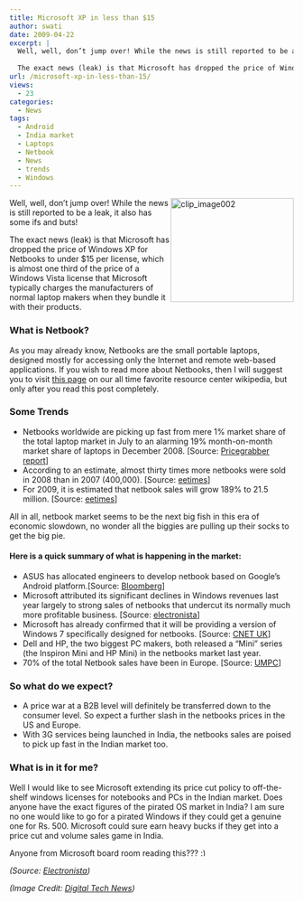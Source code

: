 ```yaml
---
title: Microsoft XP in less than $15
author: swati
date: 2009-04-22
excerpt: |
  Well, well, don’t jump over! While the news is still reported to be a leak, it also has some ifs and buts!
  
  The exact news (leak) is that Microsoft has dropped the price of Windows XP for Netbooks to under $15 per license, which is almost one third of the price of a Windows Vista license that Microsoft typically charges the manufacturers of normal laptop makers when they bundle it with their products.
url: /microsoft-xp-in-less-than-15/
views:
  - 23
categories:
  - News
tags:
  - Android
  - India market
  - Laptops
  - Netbook
  - News
  - trends
  - Windows
---
```

[<img class="wp-image-52309" style="margin-left: 0px;margin-right: 0px" src="http://cdn.devilsworkshop.org/files/2009/04/clip-image002-thumb.gif" border="0" alt="clip_image002" hspace="12" width="218" height="184" align="right" />][1]Well, well, don’t jump over! While the news is still reported to be a leak, it also has some ifs and buts!

The exact news (leak) is that Microsoft has dropped the price of Windows XP for Netbooks to under $15 per license, which is almost one third of the price of a Windows Vista license that Microsoft typically charges the manufacturers of normal laptop makers when they bundle it with their products.

### What is Netbook?

As you may already know, Netbooks are the small portable laptops, designed mostly for accessing only the Internet and remote web-based applications. If you wish to read more about Netbooks, then I will suggest you to visit <a href="http://en.wikipedia.org/wiki/Netbook" onclick="_gaq.push(['_trackEvent', 'outbound-article', 'http://en.wikipedia.org/wiki/Netbook', 'this page']);" >this page</a> on our all time favorite resource center wikipedia, but only after you read this post completely.

### Some Trends

  * Netbooks worldwide are picking up fast from mere 1% market share of the total laptop market in July to an alarming 19% month-on-month market share of laptops in December 2008. [Source: <a href="https://mr.pricegrabber.com/Netbook_Trends_and_SolidState_Technology_January_2009_CBR.pdf" onclick="_gaq.push(['_trackEvent', 'outbound-article', 'https://mr.pricegrabber.com/Netbook_Trends_and_SolidState_Technology_January_2009_CBR.pdf', 'Pricegrabber report']);" >Pricegrabber report</a>]
  * According to an estimate, almost thirty times more netbooks were sold in 2008 than in 2007 (400,000). [Source: <a href="http://www.eetimes.com/news/latest/showArticle.jhtml?articleID=212701251" onclick="_gaq.push(['_trackEvent', 'outbound-article', 'http://www.eetimes.com/news/latest/showArticle.jhtml?articleID=212701251', 'eetimes']);" >eetimes</a>]
  * For 2009, it is estimated that netbook sales will grow 189% to 21.5 million. [Source: <a href="http://www.eetimes.com/news/latest/showArticle.jhtml?articleID=212701251" onclick="_gaq.push(['_trackEvent', 'outbound-article', 'http://www.eetimes.com/news/latest/showArticle.jhtml?articleID=212701251', 'eetimes']);" >eetimes</a>]

All in all, netbook market seems to be the next big fish in this era of economic slowdown, no wonder all the biggies are pulling up their socks to get the big pie.

#### Here is a quick summary of what is happening in the market:

  * ASUS has allocated engineers to develop netbook based on Google’s Android platform.[Source: <a href="http://www.bloomberg.com/apps/news?pid=newsarchive&sid=a4E9sAyqigOU" onclick="_gaq.push(['_trackEvent', 'outbound-article', 'http://www.bloomberg.com/apps/news?pid=newsarchive&sid=a4E9sAyqigOU', 'Bloomberg']);" >Bloomberg</a>]
  * Microsoft attributed its significant declines in Windows revenues last year largely to strong sales of netbooks that undercut its normally much more profitable business. [Source: <a href="http://www.electronista.com/articles/09/01/22/microsoft.q4.2008.results/" onclick="_gaq.push(['_trackEvent', 'outbound-article', 'http://www.electronista.com/articles/09/01/22/microsoft.q4.2008.results/', 'electronista']);" >electronista</a>]
  * Microsoft has already confirmed that it will be providing a version of Windows 7 specifically designed for netbooks. [Source: <a href="http://crave.cnet.co.uk/laptops/0,39029450,49300490,00.htm" onclick="_gaq.push(['_trackEvent', 'outbound-article', 'http://crave.cnet.co.uk/laptops/0,39029450,49300490,00.htm', 'CNET UK']);" >CNET UK</a>]
  * Dell and HP, the two biggest PC makers, both released a &#8220;Mini&#8221; series (the Inspiron Mini and HP Mini) in the netbooks market last year.
  * 70% of the total Netbook sales have been in Europe. [Source: <a href="http://www.umpcportal.com/2008/11/70-of-netbook-sales-are-in-europe" onclick="_gaq.push(['_trackEvent', 'outbound-article', 'http://www.umpcportal.com/2008/11/70-of-netbook-sales-are-in-europe', 'UMPC']);" >UMPC</a>]

### So what do we expect?

  * A price war at a B2B level will definitely be transferred down to the consumer level. So expect a further slash in the netbooks prices in the US and Europe.
  * With 3G services being launched in India, the netbooks sales are poised to pick up fast in the Indian market too.

### What is in it for me?

Well I would like to see Microsoft extending its price cut policy to off-the-shelf windows licenses for notebooks and PCs in the Indian market. Does anyone have the exact figures of the pirated OS market in India? I am sure no one would like to go for a pirated Windows if they could get a genuine one for Rs. 500. Microsoft could sure earn heavy bucks if they get into a price cut and volume sales game in India.

Anyone from Microsoft board room reading this??? <img src="http://devilsworkshop.org/wp-includes/images/smilies/simple-smile.png" alt=":)" class="wp-smiley" style="height: 1em; max-height: 1em;" />

*(Source: *<a href="http://www.electronista.com/articles/09/04/19/ms.asks.15.for.xp.netbooks/" onclick="_gaq.push(['_trackEvent', 'outbound-article', 'http://www.electronista.com/articles/09/04/19/ms.asks.15.for.xp.netbooks/', 'Electronista']);" ><em>Electronista</em></a>*)*

*(Image Credit: *<a href="http://www.digitaltechnews.com/news/2008/06/msi-wind-netboo.html" onclick="_gaq.push(['_trackEvent', 'outbound-article', 'http://www.digitaltechnews.com/news/2008/06/msi-wind-netboo.html', 'Digital Tech News']);" ><em>Digital Tech News</em></a>*)*

 [1]: http://cdn.devilsworkshop.org/files/2009/04/clip-image002.gif
